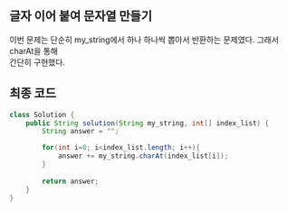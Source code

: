 ## 글자 이어 붙여 문자열 만들기

이번 문제는 단순히 my_string에서 하나 하나씩 뽑아서 반환하는 문제였다. 그래서 charAt을 통해  
간단히 구현했다.

## 최종 코드
```java
class Solution {
    public String solution(String my_string, int[] index_list) {
        String answer = "";

        for(int i=0; i<index_list.length; i++){
            answer += my_string.charAt(index_list[i]);
        }
        
        return answer;
    }
}
```